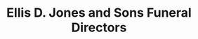 ---
title: "Ellis D. Jones and Sons Funeral Directors"
url: /durham/ellis-d-jones-and-sons-funeral-directors/
shop: Bestattungen
---